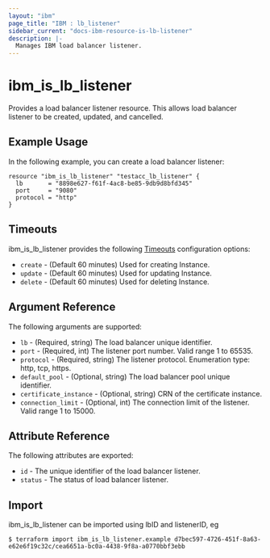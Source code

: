 ```yaml
---
layout: "ibm"
page_title: "IBM : lb_listener"
sidebar_current: "docs-ibm-resource-is-lb-listener"
description: |-
  Manages IBM load balancer listener.
---
```


# ibm\_is_lb_listener

Provides a load balancer listener resource. This allows load balancer listener to be created, updated, and cancelled.


## Example Usage

In the following example, you can create a load balancer listener:

```hcl
resource "ibm_is_lb_listener" "testacc_lb_listener" {
  lb       = "8898e627-f61f-4ac8-be85-9db9d8bfd345"
  port     = "9080"
  protocol = "http"
}
```

## Timeouts

ibm_is_lb_listener provides the following [Timeouts](https://www.terraform.io/docs/configuration/resources.html#timeouts) configuration options:

* `create` - (Default 60 minutes) Used for creating Instance.
* `update` - (Default 60 minutes) Used for updating Instance.
* `delete` - (Default 60 minutes) Used for deleting Instance.


## Argument Reference

The following arguments are supported:

* `lb` - (Required, string) The load balancer unique identifier.
* `port` - (Required, int) The listener port number. Valid range 1 to 65535.
* `protocol` - (Required, string) The listener protocol. Enumeration type: http, tcp, https.
* `default_pool` - (Optional, string) The load balancer pool unique identifier.
* `certificate_instance` - (Optional, string) CRN of the certificate instance.
* `connection_limit` - (Optional, int) The connection limit of the listener. Valid range  1 to 15000.

## Attribute Reference

The following attributes are exported:

* `id` - The unique identifier of the load balancer listener.
* `status` - The status of load balancer listener.

## Import

ibm_is_lb_listener can be imported using lbID and listenerID, eg

```
$ terraform import ibm_is_lb_listener.example d7bec597-4726-451f-8a63-e62e6f19c32c/cea6651a-bc0a-4438-9f8a-a0770bbf3ebb
```
